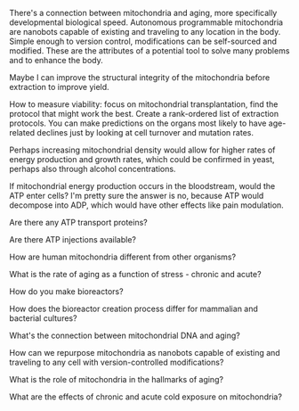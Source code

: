 There's a connection between mitochondria and aging, more specifically developmental biological speed. Autonomous programmable mitochondria are nanobots capable of existing and traveling to any location in the body. Simple enough to version control, modifications can be self-sourced and modified. These are the attributes of a potential tool to solve many problems and to enhance the body.

Maybe I can improve the structural integrity of the mitochondria before extraction to improve yield.

How to measure viability: focus on mitochondrial transplantation, find the protocol that might work the best.
Create a rank-ordered list of extraction protocols.
You can make predictions on the organs most likely to have age-related declines just by looking at cell turnover and mutation rates.

Perhaps increasing mitochondrial density would allow for higher rates of energy production and growth rates, which could be confirmed in yeast, perhaps also through alcohol concentrations.

If mitochondrial energy production occurs in the bloodstream, would the ATP enter cells? I'm pretty sure the answer is no, because ATP would decompose into ADP, which would have other effects like pain modulation.



Are there any ATP transport proteins?

Are there ATP injections available?

How are human mitochondria different from other organisms?

What is the rate of aging as a function of stress - chronic and acute?

How do you make bioreactors?

How does the bioreactor creation process differ for mammalian and bacterial cultures?

What's the connection between mitochondrial DNA and aging?

How can we repurpose mitochondria as nanobots capable of existing and traveling to any cell with version-controlled modifications?

What is the role of mitochondria in the hallmarks of aging?

What are the effects of chronic and acute cold exposure on mitochondria?

